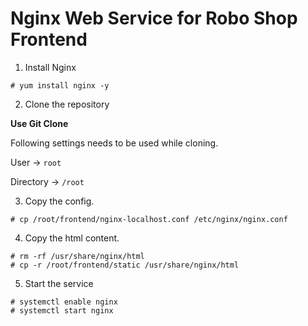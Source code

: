 # Nginx Web Service for Robo Shop Frontend

1. Install Nginx 

```
# yum install nginx -y 
```

2. Clone the repository 

**Use Git Clone** 

Following settings needs to be used while cloning.

User -> `root`

Directory -> `/root`

3. Copy the config.

```
# cp /root/frontend/nginx-localhost.conf /etc/nginx/nginx.conf 
```

4. Copy the html content.

```
# rm -rf /usr/share/nginx/html
# cp -r /root/frontend/static /usr/share/nginx/html
```

5. Start the service

```
# systemctl enable nginx 
# systemctl start nginx 
```
